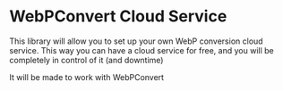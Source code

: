 # WebPConvert Cloud Service

This library will allow you to set up your own WebP conversion cloud service.
This way you can have a cloud service for free, and you will be completely in control of it (and downtime)

It will be made to work with WebPConvert
